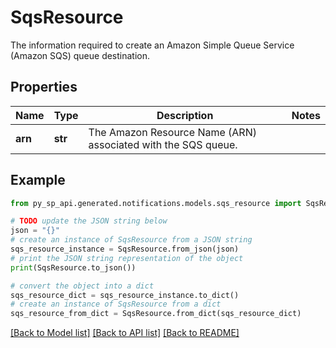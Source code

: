 # SqsResource

The information required to create an Amazon Simple Queue Service (Amazon SQS) queue destination.

## Properties

Name | Type | Description | Notes
------------ | ------------- | ------------- | -------------
**arn** | **str** | The Amazon Resource Name (ARN) associated with the SQS queue. | 

## Example

```python
from py_sp_api.generated.notifications.models.sqs_resource import SqsResource

# TODO update the JSON string below
json = "{}"
# create an instance of SqsResource from a JSON string
sqs_resource_instance = SqsResource.from_json(json)
# print the JSON string representation of the object
print(SqsResource.to_json())

# convert the object into a dict
sqs_resource_dict = sqs_resource_instance.to_dict()
# create an instance of SqsResource from a dict
sqs_resource_from_dict = SqsResource.from_dict(sqs_resource_dict)
```
[[Back to Model list]](../README.md#documentation-for-models) [[Back to API list]](../README.md#documentation-for-api-endpoints) [[Back to README]](../README.md)


